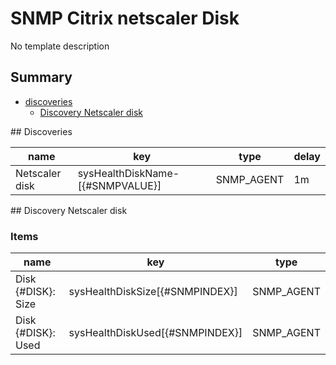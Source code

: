 # SNMP Citrix netscaler Disk
No template description
## Summary
* [discoveries](#discoveries)
  * [Discovery Netscaler disk ](#discovery_netscaler_disk
)
<a name="discoveries" />
## Discoveries

| name | key | type | delay |
| ------------- |------------- |------------- |------------- |
| Netscaler disk | sysHealthDiskName-[{#SNMPVALUE}] | SNMP_AGENT | 1m |

<a name="discovery_netscaler_disk" />
## Discovery Netscaler disk

### Items

| name | key | type |
| ------------- |------------- |------------- |
| Disk {#DISK}: Size | sysHealthDiskSize[{#SNMPINDEX}] | SNMP_AGENT |
| Disk {#DISK}: Used | sysHealthDiskUsed[{#SNMPINDEX}] | SNMP_AGENT |
